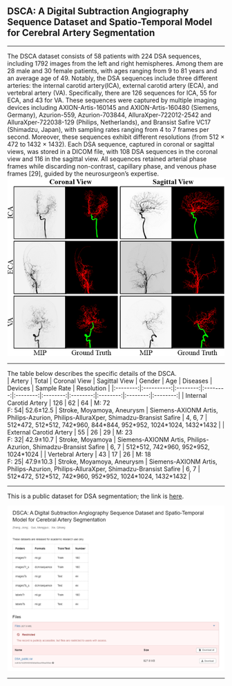 ## DSCA: A Digital Subtraction Angiography Sequence Dataset and Spatio-Temporal Model for Cerebral Artery Segmentation
****
The DSCA dataset consists of 58 patients with 224 DSA sequences, including 1792 images from the left and right hemispheres. Among them are 28 male and 30 female patients, with ages ranging from 9 to 81 years and an average age of 49. Notably, the DSA sequences
include three different arteries: the internal carotid artery(ICA), external carotid artery (ECA), and vertebral artery (VA). Specifically, there are 126 sequences for ICA, 55 for ECA, and 43 for VA. These sequences were captured by multiple imaging devices including AXION-Artis-160145 and AXION-Artis-160480 (Siemens, Germany), Azurion-559, Azurion-703844, AlluraXper-722012-2542 and AlluraXper-722038-129 (Philips, Netherlands), and Bransist Safire VC17 (Shimadzu, Japan), with sampling rates ranging from 4 to 7 frames per second. Moreover, these sequences exhibit different resolutions (from 512 × 472 to 1432 × 1432). Each DSA sequence, captured in coronal or sagittal views, was stored in a DICOM file, with 108 DSA sequences in the coronal view and 116 in the sagittal view. All sequences retained arterial phase frames while discarding non-contrast, capillary phase, and venous phase frames [29], guided by the neurosurgeon’s expertise.
![image](https://github.com/jiongzhang-john/DSCA/blob/main/images/label.png)
****
The table below describes the specific details of the DSCA.
<br>
| Artery | Total | Coronal View | Sagittal View | Gender | Age | Diseases | Devices | Sample Rate | Resolution |
|:--------:|:----------:|:--------:|:--------:|:--------:|:--------:|:--------:|:--------:|:--------:|:--------:|
| Internal Carotid Artery | 126 | 62 | 64 | M: 72 <br> F: 54| 52.6&plusmn;12.5 | Stroke, Moyamoya, Aneurysm | Siemens-AXIONM Artis, Philips-Azurion, Philips-AlluraXper, Shimadzu-Bransist Safire | 4, 6, 7 | 512\*472, 512\*512, 742\*960, 844\*844, 952\*952, 1024\*1024, 1432\*1432 | 
| External Carotid Artery | 55  | 26 | 29 | M: 23 <br> F: 32| 42.9&plusmn;10.7 | Stroke, Moyamoya           | Siemens-AXIONM Artis, Philips-Azurion, Shimadzu-Bransist Safire                     | 6, 7    | 512\*512, 742\*960, 952\*952, 1024\*1024 | 
| Vertebral Artery        | 43  | 17 | 26 | M: 18 <br> F: 25| 47.9&plusmn;10.3 | Stroke, Moyamoya, Aneurysm | Siemens-AXIONM Artis, Philips-Azurion, Philips-AlluraXper, Shimadzu-Bransist Safire | 6, 7    | 512\*472, 512\*512, 742\*960, 952\*952, 1024\*1024, 1432\*1432 | 

****
This is a public dataset for DSA segmentation; the link is [here](https://zenodo.org/records/11255024). 

![image](https://github.com/jiongzhang-john/DSCA/blob/main/images/link.png)
****
